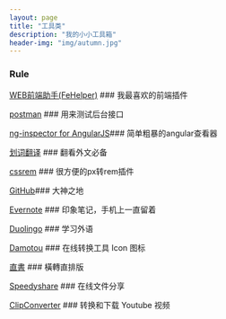 ```yaml
---
layout: page
title: "工具类"
description: "我的小小工具箱"
header-img: "img/autumn.jpg"
---
```



### Rule 

[WEB前端助手(FeHelper)](https://www.baidufe.com/fehelper) ### 我最喜欢的前端插件

[postman](http://www.getpostman.com/) ### 用来测试后台接口

[ng-inspector for AngularJS](http://ng-inspector.org/)### 简单粗暴的angular查看器

[划词翻译](https://chrome.google.com/webstore/detail/%E5%88%92%E8%AF%8D%E7%BF%BB%E8%AF%91/ikhdkkncnoglghljlkmcimlnlhkeamad?hl=zh-CN) ### 翻看外文必备

[cssrem](https://github.com/hyb628/cssrem.git) ### 很方便的px转rem插件

[GitHub](https://github.com/)### 大神之地

[Evernote](https://www.evernote.com/)  ### 印象笔记，手机上一直留着

[Duolingo](duolingo.com) ### 学习外语 

[Damotou](http://www.damotou.com/index.php) ### 在线转换工具 Icon 图标 

[直書](http://antiintelgather.github.io/) ### 橫轉直排版  

[Speedyshare](http://www.speedyshare.com/) ### 在线文件分享  

[ClipConverter](http://www.clipconverter.cc/) ### 转换和下载 Youtube 视频



